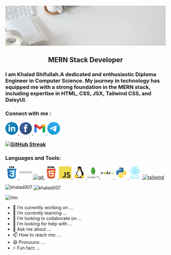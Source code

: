 
[![An old rock in the desert](assests/GitHub_Banner.gif "Shiprock, New Mexico by Beau Rogers")](https://raw.githubusercontent.com/khalad007/khalad007/main/Khalad_GitHub.gif)

<h2 align="center">MERN Stack Developer</h2>
<h3>I am Khalad Shifullah.A dedicated and enthusiastic Diploma Engineer in Computer Science. My journey in technology has equipped me with a strong foundation in the MERN stack, including expertise in HTML, CSS, JSX, Tailwind CSS, and DaisyUI.</h3>


<h3 align="left">Connect with me : <br>
<p align="left"> 
 <a href="https://www.linkedin.com/in/khaladshifullah/" target="_blank" rel="noreferrer"> <img src="assests/linkedin.png" alt="git" width="40" height="40"/> </a> <a href="https://www.facebook.com/profile.php?id=100094911747880&mibextid=ZbWKwL" target="_blank" rel="noreferrer"> <img src="assests/facebook.png" alt="html5" width="40" height="40"/> </a> 
 <a href="https://www.facebook.com/profile.php?id=100094911747880&mibextid=ZbWKwL" target="_blank" rel="noreferrer"> <img src="assests/gmail.png" alt="html5" width="40" height="40"/> </a> <a href="mailto:abirjr78@gmail.com" target="_blank" rel="noreferrer"> <img src="assests/telegram.png" alt="javascript" width="40" height="40"/>
  </p>


[![GitHub Streak](https://github-readme-streak-stats.herokuapp.com?user=khalad007&theme=blue-green&date_format=j%20M%5B%20Y%5D)](https://git.io/streak-stats)






<h3 align="left">Languages and Tools:</h3>
<p align="left"> 
<a href="https://www.w3schools.com/css/" target="_blank" rel="noreferrer"> <img src="https://raw.githubusercontent.com/devicons/devicon/master/icons/css3/css3-original-wordmark.svg" alt="css3" width="40" height="40"/> </a> 
<a href="https://expressjs.com" target="_blank" rel="noreferrer"> <img src="https://raw.githubusercontent.com/devicons/devicon/master/icons/express/express-original-wordmark.svg" alt="express" width="40" height="40"/> </a>
 <a href="https://git-scm.com/" target="_blank" rel="noreferrer"> <img src="https://www.vectorlogo.zone/logos/git-scm/git-scm-icon.svg" alt="git" width="40" height="40"/> </a> <a href="https://www.w3.org/html/" target="_blank" rel="noreferrer"> <img src="https://raw.githubusercontent.com/devicons/devicon/master/icons/html5/html5-original-wordmark.svg" alt="html5" width="40" height="40"/> </a> <a href="https://developer.mozilla.org/en-US/docs/Web/JavaScript" target="_blank" rel="noreferrer"> <img src="https://raw.githubusercontent.com/devicons/devicon/master/icons/javascript/javascript-original.svg" alt="javascript" width="40" height="40"/> </a> <a href="https://www.linux.org/" target="_blank" rel="noreferrer"> <img src="https://raw.githubusercontent.com/devicons/devicon/master/icons/linux/linux-original.svg" alt="linux" width="40" height="40"/> </a> 
 <a href="https://www.mongodb.com/" target="_blank" rel="noreferrer"> <img src="https://raw.githubusercontent.com/devicons/devicon/master/icons/mongodb/mongodb-original-wordmark.svg" alt="mongodb" width="40" height="40"/> </a> 
 <a href="https://nodejs.org" target="_blank" rel="noreferrer"> <img src="https://raw.githubusercontent.com/devicons/devicon/master/icons/nodejs/nodejs-original-wordmark.svg" alt="nodejs" width="40" height="40"/> </a> 
 <a href="https://www.python.org" target="_blank" rel="noreferrer"> <img src="https://raw.githubusercontent.com/devicons/devicon/master/icons/python/python-original.svg" alt="python" width="40" height="40"/> </a>
  <a href="https://reactjs.org/" target="_blank" rel="noreferrer"> <img src="https://raw.githubusercontent.com/devicons/devicon/master/icons/react/react-original-wordmark.svg" alt="react" width="40" height="40"/> </a>
   <a href="https://tailwindcss.com/" target="_blank" rel="noreferrer"> <img src="https://www.vectorlogo.zone/logos/tailwindcss/tailwindcss-icon.svg" alt="tailwind" width="40" height="40"/> </a> </p>

<p><img align="left" src="https://github-readme-stats.vercel.app/api/top-langs?username=khalad007&show_icons=true&locale=en&layout=compact" alt="khalad007" /></p>

<p>&nbsp;<img align="center" src="https://github-readme-stats.vercel.app/api?username=khalad007&show_icons=true&locale=en" alt="khalad007" /></p>

![Hm](http://github-profile-summary-cards.vercel.app/api/cards/profile-details?username=khalad007&theme=transparent)

- 🔭 I’m currently working on ...
- 🌱 I’m currently learning ...
- 👯 I’m looking to collaborate on ...
- 🤔 I’m looking for help with ...
- 💬 Ask me about ...
- 📫 How to reach me: ...
- 😄 Pronouns: ...
- ⚡ Fun fact: ...

